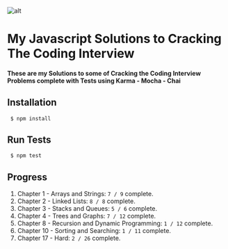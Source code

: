 ![alt](https://user-images.githubusercontent.com/20860228/28757980-a1f5c812-7543-11e7-9abc-bd6801d121ea.png)
# My Javascript Solutions to Cracking The Coding Interview
#### These are my Solutions to some of Cracking the Coding Interview Problems complete with Tests using Karma - Mocha - Chai 
## Installation
<code> $ npm install</code>
## Run Tests
<code> $ npm test</code>

## Progress
<ol>
<li>Chapter 1 - Arrays and Strings: <code>7 / 9</code>  complete.</li>
<li>Chapter 2 - Linked Lists: <code>8 / 8</code> complete.</li>
<li>Chapter 3 - Stacks and Queues: <code>5 / 6</code>  complete.</li>
<li>Chapter 4 - Trees and Graphs: <code>7 / 12</code> complete.</li>
<li>Chapter 8 - Recursion and Dynamic Programming: <code>1 / 12</code>  complete.</li>
<li>Chapter 10 - Sorting and Searching: <code>1 / 11</code> complete.</li>
<li>Chapter 17 - Hard: <code>2 / 26</code> complete.</li>
</ol>

